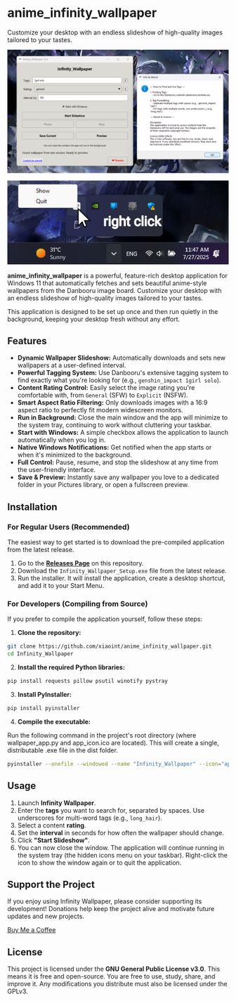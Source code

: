 # anime_infinity_wallpaper
 Customize your desktop with an endless slideshow of high-quality images tailored to your tastes.
 
![Preview](Screenshots/IMG_20250727_120206_406.png)

![Preview](Screenshots/Untitled30_20250727120458.png)

**anime_infinity_wallpaper** is a powerful, feature-rich desktop application for Windows 11 that automatically fetches and sets beautiful anime-style wallpapers from the Danbooru image board. Customize your desktop with an endless slideshow of high-quality images tailored to your tastes.

This application is designed to be set up once and then run quietly in the background, keeping your desktop fresh without any effort.

## Features

* **Dynamic Wallpaper Slideshow:** Automatically downloads and sets new wallpapers at a user-defined interval.
* **Powerful Tagging System:** Use Danbooru's extensive tagging system to find exactly what you're looking for (e.g., `genshin_impact 1girl solo`).
* **Content Rating Control:** Easily select the image rating you're comfortable with, from `General` (SFW) to `Explicit` (NSFW).
* **Smart Aspect Ratio Filtering:** Only downloads images with a 16:9 aspect ratio to perfectly fit modern widescreen monitors.
* **Run in Background:** Close the main window and the app will minimize to the system tray, continuing to work without cluttering your taskbar.
* **Start with Windows:** A simple checkbox allows the application to launch automatically when you log in.
* **Native Windows Notifications:** Get notified when the app starts or when it's minimized to the background.
* **Full Control:** Pause, resume, and stop the slideshow at any time from the user-friendly interface.
* **Save & Preview:** Instantly save any wallpaper you love to a dedicated folder in your Pictures library, or open a fullscreen preview.

## Installation

### For Regular Users (Recommended)

The easiest way to get started is to download the pre-compiled application from the latest release.

1. Go to the **[Releases Page](https://github.com/xiaoint/anime_infinity_wallpaper/releases/tag/v1.0_Release)** on this repository.
2. Download the `Infinity_Wallpaper_Setup.exe` file from the latest release.
3. Run the installer. It will install the application, create a desktop shortcut, and add it to your Start Menu.

### For Developers (Compiling from Source)

If you prefer to compile the application yourself, follow these steps:

1. **Clone the repository:**

```bash
git clone https://github.com/xiaoint/anime_infinity_wallpaper.git
cd Infinity_Wallpaper
```

2. **Install the required Python libraries:**

```bash
pip install requests pillow psutil winotify pystray
```

3. **Install PyInstaller:**

```bash
pip install pyinstaller
```

4. **Compile the executable:**

Run the following command in the project's root directory (where wallpaper_app.py and app_icon.ico are located). This will create a single, distributable .exe file in the dist folder.

```bash
pyinstaller --onefile --windowed --name "Infinity_Wallpaper" --icon="app_icon.ico" wallpaper_app.py
```

## Usage

1. Launch **Infinity Wallpaper**.
2. Enter the **tags** you want to search for, separated by spaces. Use underscores for multi-word tags (e.g., `long_hair`).
3. Select a content **rating**.
4. Set the **interval** in seconds for how often the wallpaper should change.
5. Click **"Start Slideshow"**.
6. You can now close the window. The application will continue running in the system tray (the hidden icons menu on your taskbar). Right-click the icon to show the window again or to quit the application.

## Support the Project

If you enjoy using Infinity Wallpaper, please consider supporting its development! Donations help keep the project alive and motivate future updates and new projects.

<a href="https://coff.ee/XiaoInt" target="_blank">Buy Me a Coffee</a>

## License

This project is licensed under the **GNU General Public License v3.0**. This means it is free and open-source. You are free to use, study, share, and improve it. Any modifications you distribute must also be licensed under the GPLv3.
